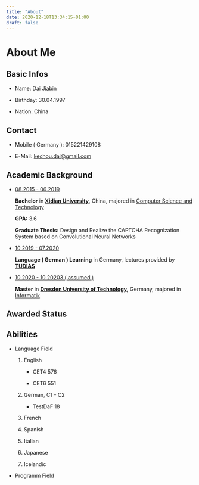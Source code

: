 ```yaml
---
title: "About"
date: 2020-12-18T13:34:15+01:00
draft: false 
---
```

	
# About Me

## Basic Infos

- Name: Dai Jiabin

- Birthday: 30.04.1997

- Nation: China

## Contact

- Mobile ( Germany ): 015221429108

- E-Mail: kechou.dai@gmail.com

## Academic Background

- <u>08.2015 - 06.2019</u>
  
  __Bachelor__ in __[Xidian University](https://en.wikipedia.org/wiki/Xidian_University),__ China, majored in [Computer Science and Technology](https://cs.xidian.edu.cn/)

  __GPA:__ 3.6
  
  __Graduate Thesis:__ Design and Realize the CAPTCHA Recognization System based on Convolutional Neural Networks

- <u>10.2019 - 07.2020</u>

  __Language ( German ) Learning__ in Germany, lectures provided by __[TUDIAS](https://www.tudias.de/)__

- <u>10.2020 - 10.20203 ( assumed )</u>

  __Master__ in __[Dresden University of Technology](https://en.wikipedia.org/wiki/TU_Dresden),__ Germany, majored in [Informatik](https://tu-dresden.de/ing/informatik/forschung#)

## Awarded Status

## Abilities

- Language Field
  
  1. English
  
     - CET4 576
    
     - CET6 551

  2. German, C1 - C2

     - TestDaF 18

  3. French
  
  4. Spanish
  
  5. Italian

  6. Japanese
  
  7. Icelandic

- Programm Field